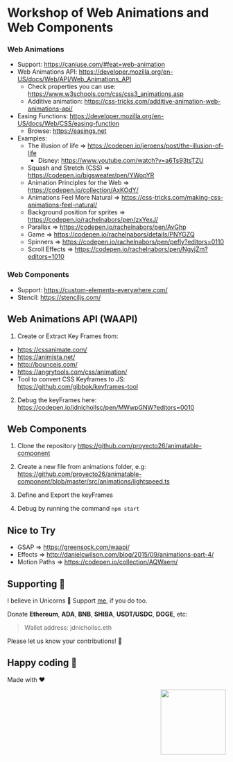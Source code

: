 # Workshop of Web Animations and Web Components

### Web Animations
- Support: https://caniuse.com/#feat=web-animation
- Web Animations API: https://developer.mozilla.org/en-US/docs/Web/API/Web_Animations_API
  - Check properties you can use: https://www.w3schools.com/css/css3_animations.asp
  - Additive animation: https://css-tricks.com/additive-animation-web-animations-api/
- Easing Functions: https://developer.mozilla.org/en-US/docs/Web/CSS/easing-function
  - Browse: https://easings.net
- Examples:
  - The illusion of life => https://codepen.io/jeroens/post/the-illusion-of-life
    - Disney: https://www.youtube.com/watch?v=a6Ts93tsTZU
  - Squash and Stretch (CSS) => https://codepen.io/bigsweater/pen/YWopYR
  - Animation Principles for the Web => https://codepen.io/collection/AxKOdY/
  - Animations Feel More Natural => https://css-tricks.com/making-css-animations-feel-natural/
  - Background position for sprites => https://codepen.io/rachelnabors/pen/zxYexJ/
  - Parallax => https://codepen.io/rachelnabors/pen/AvGhp
  - Game => https://codepen.io/rachelnabors/details/PNYGZQ
  - Spinners => https://codepen.io/rachelnabors/pen/pefly?editors=0110
  - Scroll Effects => https://codepen.io/rachelnabors/pen/NgyjZm?editors=1010

### Web Components
- Support: https://custom-elements-everywhere.com/
- Stencil: https://stenciljs.com/

## Web Animations API (WAAPI)

1. Create or Extract Key Frames from:
- https://cssanimate.com/
- https://animista.net/
- http://bouncejs.com/
- https://angrytools.com/css/animation/
- Tool to convert CSS Keyframes to JS: https://github.com/gibbok/keyframes-tool

2. Debug the keyFrames here: https://codepen.io/jdnichollsc/pen/MWwpGNW?editors=0010

## Web Components

1. Clone the repository https://github.com/proyecto26/animatable-component

2. Create a new file from animations folder, e.g: https://github.com/proyecto26/animatable-component/blob/master/src/animations/lightspeed.ts

3. Define and Export the keyFrames

4. Debug by running the command `npm start`


## Nice to Try

- GSAP => https://greensock.com/waapi/
- Effects => http://danielcwilson.com/blog/2015/09/animations-part-4/
- Motion Paths => https://codepen.io/collection/AQWaem/

## Supporting 🍻
I believe in Unicorns 🦄
Support [me](http://www.paypal.me/jdnichollsc/2), if you do too.

Donate **Ethereum**, **ADA**, **BNB**, **SHIBA**, **USDT/USDC**, **DOGE**, etc:

> Wallet address: jdnichollsc.eth

Please let us know your contributions! 🙏

## Happy coding 💯
Made with ❤️

<img width="150px" src="https://avatars0.githubusercontent.com/u/28855608?s=200&v=4" align="right">
